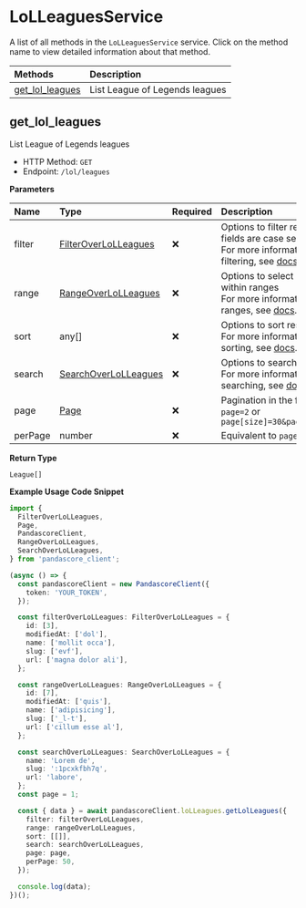 # LoLLeaguesService

A list of all methods in the `LoLLeaguesService` service. Click on the method name to view detailed information about that method.

| Methods                             | Description                    |
| :---------------------------------- | :----------------------------- |
| [get_lol_leagues](#get_lol_leagues) | List League of Legends leagues |

## get_lol_leagues

List League of Legends leagues

- HTTP Method: `GET`
- Endpoint: `/lol/leagues`

**Parameters**

| Name    | Type                                                      | Required | Description                                                                                                                                         |
| :------ | :-------------------------------------------------------- | :------- | :-------------------------------------------------------------------------------------------------------------------------------------------------- |
| filter  | [FilterOverLoLLeagues](../models/FilterOverLoLLeagues.md) | ❌       | Options to filter results. String fields are case sensitive <br/>For more information on filtering, see [docs](/docs/filtering-and-sorting#filter). |
| range   | [RangeOverLoLLeagues](../models/RangeOverLoLLeagues.md)   | ❌       | Options to select results within ranges <br/>For more information on ranges, see [docs](/docs/filtering-and-sorting#range).                         |
| sort    | any[]                                                     | ❌       | Options to sort results <br/>For more information on sorting, see [docs](/docs/filtering-and-sorting#sort).                                         |
| search  | [SearchOverLoLLeagues](../models/SearchOverLoLLeagues.md) | ❌       | Options to search results <br/>For more information on searching, see [docs](/docs/filtering-and-sorting#search).                                   |
| page    | [Page](../models/Page.md)                                 | ❌       | Pagination in the form of `page=2` or `page[size]=30&page[number]=2`                                                                                |
| perPage | number                                                    | ❌       | Equivalent to `page[size]`                                                                                                                          |

**Return Type**

`League[]`

**Example Usage Code Snippet**

```typescript
import {
  FilterOverLoLLeagues,
  Page,
  PandascoreClient,
  RangeOverLoLLeagues,
  SearchOverLoLLeagues,
} from 'pandascore_client';

(async () => {
  const pandascoreClient = new PandascoreClient({
    token: 'YOUR_TOKEN',
  });

  const filterOverLoLLeagues: FilterOverLoLLeagues = {
    id: [3],
    modifiedAt: ['dol'],
    name: ['mollit occa'],
    slug: ['evf'],
    url: ['magna dolor ali'],
  };

  const rangeOverLoLLeagues: RangeOverLoLLeagues = {
    id: [7],
    modifiedAt: ['quis'],
    name: ['adipisicing'],
    slug: ['_l-t'],
    url: ['cillum esse al'],
  };

  const searchOverLoLLeagues: SearchOverLoLLeagues = {
    name: 'Lorem de',
    slug: ':1pcxkfbh7q',
    url: 'labore',
  };
  const page = 1;

  const { data } = await pandascoreClient.loLLeagues.getLolLeagues({
    filter: filterOverLoLLeagues,
    range: rangeOverLoLLeagues,
    sort: [[]],
    search: searchOverLoLLeagues,
    page: page,
    perPage: 50,
  });

  console.log(data);
})();
```

<!-- This file was generated by liblab | https://liblab.com/ -->
